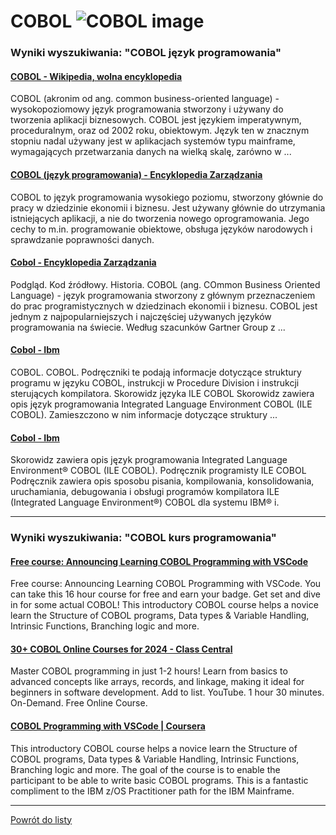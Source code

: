 # COBOL ![COBOL image](https://www.tiobe.com/wp-content/themes/tiobe/tiobe-index/images/COBOL.png)

### Wyniki wyszukiwania: "COBOL język programowania" 

#### [COBOL - Wikipedia, wolna encyklopedia](https://pl.wikipedia.org/wiki/COBOL) 

 COBOL (akronim od ang. common business-oriented language) - wysokopoziomowy język programowania stworzony i używany do tworzenia aplikacji biznesowych. COBOL jest językiem imperatywnym, proceduralnym, oraz od 2002 roku, obiektowym. Język ten w znacznym stopniu nadal używany jest w aplikacjach systemów typu mainframe, wymagających przetwarzania danych na wielką skalę, zarówno w ...




#### [COBOL (język programowania) - Encyklopedia Zarządzania](https://mfiles.pl/pl/index.php/COBOL_(język_programowania)) 

 COBOL to język programowania wysokiego poziomu, stworzony głównie do pracy w dziedzinie ekonomii i biznesu. Jest używany głównie do utrzymania istniejących aplikacji, a nie do tworzenia nowego oprogramowania. Jego cechy to m.in. programowanie obiektowe, obsługa języków narodowych i sprawdzanie poprawności danych.




#### [Cobol - Encyklopedia Zarządzania](https://mfiles.pl/pl/index.php/Cobol) 

 Podgląd. Kod źródłowy. Historia. COBOL (ang. COmmon Business Oriented Language) - język programowania stworzony z głównym przeznaczeniem do prac programistycznych w dziedzinach ekonomii i biznesu. COBOL jest jednym z najpopularniejszych i najczęściej używanych języków programowania na świecie. Według szacunków Gartner Group z ...




#### [Cobol - Ibm](https://www.ibm.com/docs/pl/i/7.1?topic=languages-cobol) 

 COBOL. COBOL. Podręczniki te podają informacje dotyczące struktury programu w języku COBOL, instrukcji w Procedure Division i instrukcji sterujących kompilatora. Skorowidz języka ILE COBOL Skorowidz zawiera opis język programowania Integrated Language Environment COBOL (ILE COBOL). Zamieszczono w nim informacje dotyczące struktury ...




#### [Cobol - Ibm](https://www.ibm.com/docs/pl/i/7.3?topic=languages-cobol) 

 Skorowidz zawiera opis język programowania Integrated Language Environment® COBOL (ILE COBOL). Podręcznik programisty ILE COBOL Podręcznik zawiera opis sposobu pisania, kompilowania, konsolidowania, uruchamiania, debugowania i obsługi programów kompilatora ILE (Integrated Language Environment®) COBOL dla systemu IBM® i.






---

### Wyniki wyszukiwania: "COBOL kurs programowania" 

#### [Free course: Announcing Learning COBOL Programming with VSCode](https://www.ibm.com/blogs/ibm-training/free-course-announcing-learning-cobol-programming-with-vscode/) 

 Free course: Announcing Learning COBOL Programming with VSCode. You can take this 16 hour course for free and earn your badge. Get set and dive in for some actual COBOL! This introductory COBOL course helps a novice learn the Structure of COBOL programs, Data types & Variable Handling, Intrinsic Functions, Branching logic and more.




#### [30+ COBOL Online Courses for 2024 - Class Central](https://www.classcentral.com/subject/cobol) 

 Master COBOL programming in just 1-2 hours! Learn from basics to advanced concepts like arrays, records, and linkage, making it ideal for beginners in software development. Add to list. YouTube. 1 hour 30 minutes. On-Demand. Free Online Course.




#### [COBOL Programming with VSCode | Coursera](https://www.coursera.org/learn/cobol-programming-vscode) 

 This introductory COBOL course helps a novice learn the Structure of COBOL programs, Data types & Variable Handling, Intrinsic Functions, Branching logic and more. The goal of the course is to enable the participant to be able to write basic COBOL programs. This is a fantastic compliment to the IBM z/OS Practitioner path for the IBM Mainframe.






---

 [Powrót do listy](../top20.md)